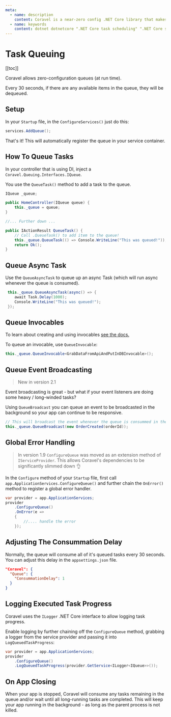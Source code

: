 ```yaml
---
meta:
  - name: description
    content: Coravel is a near-zero config .NET Core library that makes Task Scheduling, Caching, Queuing, Mailing, Event Broadcasting (and more) a breeze!
  - name: keywords
    content: dotnet dotnetcore ".NET Core task scheduling" ".NET Core scheduler" ".NET Core framework" ".NET Core Queue" ".NET Core Queuing" ".NET Core Caching" Coravel
---
```


# Task Queuing

[[toc]]

Coravel allows zero-configuration queues (at run time).

Every 30 seconds, if there are any available items in the queue, they will be dequeued.

## Setup

In your `Startup` file, in the `ConfigureServices()` just do this:

```csharp
services.AddQueue();
```

That's it! This will automatically register the queue in your service container.

## How To Queue Tasks

In your controller that is using DI, inject a `Coravel.Queuing.Interfaces.IQueue`.

You use the `QueueTask()` method to add a task to the queue.

```csharp
IQueue _queue;

public HomeController(IQueue queue) {
    this._queue = queue;
}

//... Further down ...

public IActionResult QueueTask() {
    // Call .QueueTask() to add item to the queue!
    this._queue.QueueTask(() => Console.WriteLine("This was queued!"));
    return Ok();
}
```

## Queue Async Task

Use the `QueueAsyncTask` to queue up an async Task (which will run async whenever the queue is consumed).

```csharp
 this._queue.QueueAsyncTask(async() => {
    await Task.Delay(1000);
    Console.WriteLine("This was queued!");
 });
```

## Queue Invocables

To learn about creating and using invocables [see the docs.](/Invocables/)

To queue an invocable, use `QueueInvocable`:

```csharp
this._queue.QueueInvocable<GrabDataFromApiAndPutInDBInvocable>();
```

## Queue Event Broadcasting

> New in version 2.1

Event broadcasting is great - but what if your event listeners are doing some heavy / long-winded tasks?

Using `QueueBroadcast` you can queue an event to be broadcasted in the background so your app can continue to be responsive.

```csharp
// This will broadcast the event whenever the queue is consummed in the background.
this._queue.QueueBroadcast(new OrderCreated(orderId)); 
```

## Global Error Handling

> In version 1.9 `ConfigureQueue` was moved as an extension method of `IServiceProvider`.
> This allows Coravel's dependencies to be significantly slimmed down 👌

In the `Configure` method of your `Startup` file, first call `app.ApplicationServices.ConfigureQueue()` and further chain the `OnError()` method to register a global error handler.

```csharp
var provider = app.ApplicationServices;
provider
    .ConfigureQueue()
    .OnError(e =>
    {
        //.... handle the error
    });
```

## Adjusting The Consummation Delay

Normally, the queue will consume all of it's queued tasks every 30 seconds.
You can adjust this delay in the `appsettings.json` file.

```json
"Coravel": {
  "Queue": {
    "ConsummationDelay": 1
  }
}
```

## Logging Executed Task Progress

Coravel uses the `ILogger` .NET Core interface to allow logging task progress.

Enable logging by further chaining off the `ConfigureQueue` method, grabbing a logger from the service provider and passing it into `LogQueuedTaskProgress`:

```csharp
var provider = app.ApplicationServices;
provider
    .ConfigureQueue()
    .LogQueuedTaskProgress(provider.GetService<ILogger<IQueue>>());
```

## On App Closing

When your app is stopped, Coravel will consume any tasks remaining in the queue and/or wait until all long-running tasks are completed. This will keep your app running in the background - as long as the parent process is not killed.
